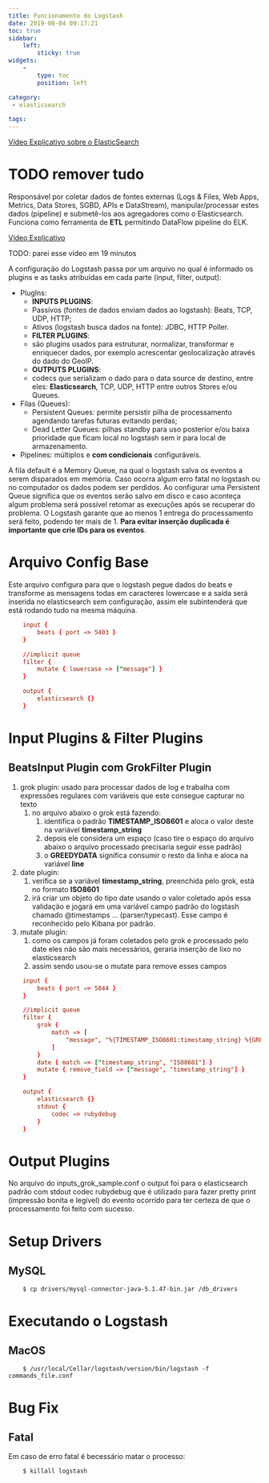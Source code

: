 ```yaml
---
title: Funcionamento do Logstash
date: 2019-08-04 09:17:21
toc: true
sidebar:
    left:
        sticky: true
widgets:
    -
        type: toc
        position: left

category:
 - elasticsearch

tags:
---
```


<a href="https://www.youtube.com/watch?v=zRExXSESukI&feature=share" target="_blank">Vídeo Explicativo sobre o ElasticSearch</a>

# TODO remover tudo



Responsável por coletar dados de fontes externas (Logs & Files, Web Apps, Metrics, Data Stores, SGBD, APIs e DataStream), manipular/processar estes dados (pipeline) e submetê-los aos agregadores como o Elasticsearch. Funciona como ferramenta de __ETL__ permitindo DataFlow pipeline do ELK.

<a href="https://www.elastic.co/pt/webinars/getting-started-logstash?baymax=rtp&storm=ribbon-1&elektra=products-logstash&iesrc=ctr" target="_blank">Vídeo Explicativo</a>

TODO: parei esse vídeo em 19 minutos

<!-- more -->

A configuração do Logstash passa por um arquivo no qual é informado os plugins e as tasks atribuídas em cada parte (input, filter, output):

* PlugIns:
    * __INPUTS PLUGINS__:
    * Passivos (fontes de dados enviam dados ao logstash): Beats, TCP, UDP, HTTP;
    * Ativos (logstash busca dados na fonte): JDBC, HTTP Poller.
    * __FILTER PLUGINS__:
    * são plugins usados para estruturar, normalizar, transformar e enriquecer dados, por exemplo acrescentar geolocalização através do dado do GeoIP.
    * __OUTPUTS PLUGINS__: 
    * codecs que serializam o dado para o data source de destino, entre eles: __Elasticsearch__, TCP, UDP, HTTP entre outros Stores e/ou Queues.
* Filas (Queues):
    * Persistent Queues: permite persistir pilha de processamento agendando tarefas futuras evitando perdas;
    * Dead Letter Queues: pilhas standby para uso posterior e/ou baixa prioridade que ficam local no logstash sem ir para local de armazenamento.
* Pipelines: múltiplos e __com condicionais__ configuráveis.

A fila default é a Memory Queue, na qual o logstash salva os eventos a serem disparados em memória. Caso ocorra algum erro fatal no logstash ou no computador os dados podem ser perdidos. Ao configurar uma Persistent Queue significa que os eventos serão salvo em disco e caso aconteça algum problema será possível retomar as execuções após se recuperar do problema. O Logstash garante que ao menos 1 entrega do processamento será feito, podendo ter mais de 1. __Para evitar inserção duplicada é importante que crie IDs para os eventos__. 

# Arquivo Config Base
Este arquivo configura para que o logstash pegue dados do beats e transforme as mensagens todas em caracteres lowercase e a saída será inserida no elasticsearch sem configuração, assim ele subintenderá que está rodando tudo na mesma máquina.

```conf minimal_base.conf
    input {
        beats { port => 5403 }
    }

    //implicit queue
    filter {
        mutate { lowercase => ["message"] }
    }

    output {
        elasticsearch {}
    }
```

# Input Plugins & Filter Plugins

## BeatsInput Plugin com GrokFilter Plugin
1. grok plugin: usado para processar dados de log e trabalha com expressões regulares com variáveis que este consegue capturar no texto
    1. no arquivo abaixo o grok está fazendo:
        1. identifica o padrão __TIMESTAMP_ISO8601__ e aloca o valor deste na variável __timestamp_string__
        1. depois ele considera um espaço (caso tire o espaço do arquivo abaixo o arquivo processado precisaria seguir esse padrão)
        1. o __GREEDYDATA__ significa consumir o resto da linha e aloca na variável __line__
1. date plugin:
    1. verifica se a variável __timestamp_string__, preenchida pelo grok, está no formato __ISO8601__
    1. irá criar um objeto do tipo date usando o valor coletado após essa validação e jogará em uma variável campo padrão do logstash chamado @timestamps ... (parser/typecast). Esse campo é reconhecido pelo Kibana por padrão.
1. mutate plugin:
    1. como os campos já foram coletados pelo grok e processado pelo date eles não são mais necessários, geraria inserção de lixo no elasticsearch
    1. assim sendo usou-se o mutate para remove esses campos

```conf inputs_grok_sample.conf
    input {
        beats { port => 5044 }
    }

    //implicit queue
    filter {
        grok {
            match => [
                "message", "%{TIMESTAMP_ISO8601:timestamp_string} %{GREEDYDATA:line}
            ]
        }
        date { match => ["timestamp_string", "ISO8601"] }
        mutate { remove_field => ["message", "timestamp_string"] }
    }

    output {
        elasticsearch {}
        stdout {
            codec => rubydebug
        }
    }
```

# Output Plugins

No arquivo do inputs_grok_sample.conf o output foi para o elasticsearch padrão com stdout codec rubydebug que é utilizado para fazer pretty print (impressão bonita e legível) do evento ocorrido para ter certeza de que o processamento foi feito com sucesso.

# Setup Drivers

## MySQL

```shell script
    $ cp drivers/mysql-connector-java-5.1.47-bin.jar /db_drivers
```

# Executando o Logstash

## MacOS

```shell script
    $ /usr/local/Cellar/logstash/version/bin/logstash -f commands_file.conf
```

# Bug Fix

## Fatal
Em caso de erro fatal é becessário matar o processo:

```shell script
    $ killall logstash
```

